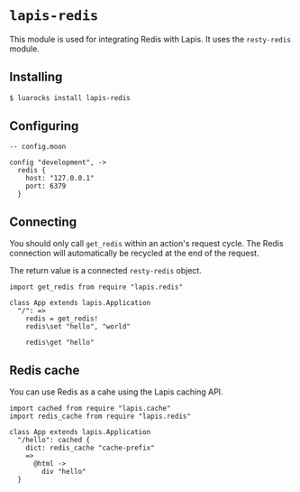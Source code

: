 
# `lapis-redis`

This module is used for integrating Redis with Lapis. It uses the `resty-redis`
module.

## Installing

```bash
$ luarocks install lapis-redis
```

## Configuring

```moonscript
-- config.moon

config "development", ->
  redis {
    host: "127.0.0.1"
    port: 6379
  }

```

## Connecting

You should only call `get_redis` within an action's request cycle. The Redis
connection will automatically be recycled at the end of the request.

The return value is a connected `resty-redis` object.

```moon
import get_redis from require "lapis.redis"

class App extends lapis.Application
  "/": =>
    redis = get_redis!
    redis\set "hello", "world"

    redis\get "hello"
```


## Redis cache

You can use Redis as a cahe using the Lapis caching API.

```moon
import cached from require "lapis.cache"
import redis_cache from require "lapis.redis"

class App extends lapis.Application
  "/hello": cached {
    dict: redis_cache "cache-prefix"
    =>
      @html ->
        div "hello"
  }
```

